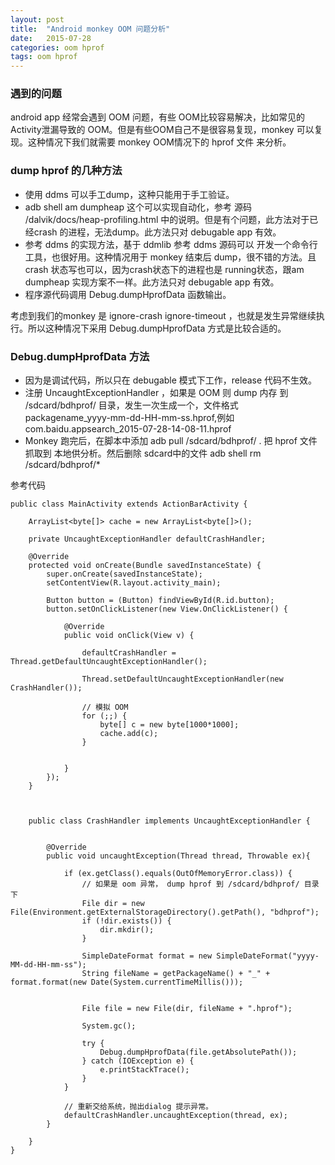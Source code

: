 ```yaml
---
layout: post
title:  "Android monkey OOM 问题分析"
date:   2015-07-28
categories: oom hprof
tags: oom hprof
---
```


### 遇到的问题 ###

android app 经常会遇到 OOM 问题，有些 OOM比较容易解决，比如常见的Activity泄漏导致的 OOM。但是有些OOM自己不是很容易复现，monkey 可以复现。这种情况下我们就需要 monkey OOM情况下的 hprof 文件 来分析。

### dump hprof 的几种方法 ###

- 使用 ddms 可以手工dump，这种只能用于手工验证。
- adb shell am dumpheap <pid> <output-file-name> 这个可以实现自动化，参考 源码 /dalvik/docs/heap-profiling.html 中的说明。但是有个问题，此方法对于已经crash 的进程，无法dump。此方法只对 debugable app 有效。
- 参考 ddms 的实现方法，基于 ddmlib 参考 ddms 源码可以 开发一个命令行工具，也很好用。这种情况用于 monkey 结束后 dump，很不错的方法。且 crash 状态写也可以，因为crash状态下的进程也是 running状态，跟am dumpheap 实现方案不一样。此方法只对 debugable app 有效。
- 程序源代码调用 Debug.dumpHprofData 函数输出。


考虑到我们的monkey 是 ignore-crash  ignore-timeout ，也就是发生异常继续执行。所以这种情况下采用 Debug.dumpHprofData 方式是比较合适的。

### Debug.dumpHprofData 方法 ###

- 因为是调试代码，所以只在 debugable 模式下工作，release 代码不生效。
- 注册 UncaughtExceptionHandler ，如果是 OOM 则 dump 内存 到 /sdcard/bdhprof/ 目录，发生一次生成一个，文件格式 packagename_yyyy-mm-dd-HH-mm-ss.hprof,例如 com.baidu.appsearch_2015-07-28-14-08-11.hprof
- Monkey 跑完后，在脚本中添加  adb pull /sdcard/bdhprof/ .  把 hprof 文件 抓取到 本地供分析。然后删除 sdcard中的文件 adb shell rm /sdcard/bdhprof/*

参考代码

	public class MainActivity extends ActionBarActivity {
    
	    ArrayList<byte[]> cache = new ArrayList<byte[]>();
	    
	    private UncaughtExceptionHandler defaultCrashHandler;
	
	    @Override
	    protected void onCreate(Bundle savedInstanceState) {
	        super.onCreate(savedInstanceState);
	        setContentView(R.layout.activity_main);
	        
	        Button button = (Button) findViewById(R.id.button);
	        button.setOnClickListener(new View.OnClickListener() {
	            
	            @Override
	            public void onClick(View v) {
	                
	                defaultCrashHandler = Thread.getDefaultUncaughtExceptionHandler();
	                
	                Thread.setDefaultUncaughtExceptionHandler(new CrashHandler());
	                
					// 模拟 OOM
	                for (;;) {
	                    byte[] c = new byte[1000*1000];
	                    cache.add(c);
	                }
	                
	         
	            }
	        });
	    }
	
    
	    
	    public class CrashHandler implements UncaughtExceptionHandler {
	        
	
	        @Override
	        public void uncaughtException(Thread thread, Throwable ex){
	            
	            if (ex.getClass().equals(OutOfMemoryError.class)) {
	                // 如果是 oom 异常， dump hprof 到 /sdcard/bdhprof/ 目录下
	                File dir = new File(Environment.getExternalStorageDirectory().getPath(), "bdhprof");
	                if (!dir.exists()) {
	                    dir.mkdir();
	                }
	                
	                SimpleDateFormat format = new SimpleDateFormat("yyyy-MM-dd-HH-mm-ss");
	                String fileName = getPackageName() + "_" + format.format(new Date(System.currentTimeMillis()));
	                
	                
	                File file = new File(dir, fileName + ".hprof");
	                
	                System.gc();
	                
	                try {
	                    Debug.dumpHprofData(file.getAbsolutePath());
	                } catch (IOException e) {
	                    e.printStackTrace();
	                }
	            }
	            
	            // 重新交给系统，抛出dialog 提示异常。
	            defaultCrashHandler.uncaughtException(thread, ex);
	        }
	        
	    }
	}


